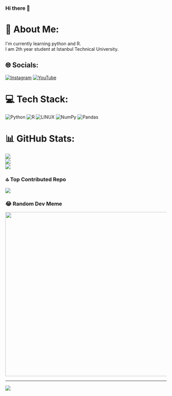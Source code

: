 ### Hi there 👋
# 💫 About Me:
I'm currently learning python and R.<br>I am 2th year student at Istanbul Technical University.<br>


## 🌐 Socials:
[![Instagram](https://img.shields.io/badge/Instagram-%23E4405F.svg?logo=Instagram&logoColor=white)](https://instagram.com/salihkocaa) [![YouTube](https://img.shields.io/badge/YouTube-%23FF0000.svg?logo=YouTube&logoColor=white)](https://youtube.com/@kocasalih) 

# 💻 Tech Stack:
![Python](https://img.shields.io/badge/python-3670A0?style=for-the-badge&logo=python&logoColor=ffdd54) ![R](https://img.shields.io/badge/r-%23276DC3.svg?style=for-the-badge&logo=r&logoColor=white) ![LINUX](https://img.shields.io/badge/Linux-FCC624?style=for-the-badge&logo=linux&logoColor=black) ![NumPy](https://img.shields.io/badge/numpy-%23013243.svg?style=for-the-badge&logo=numpy&logoColor=white) ![Pandas](https://img.shields.io/badge/pandas-%23150458.svg?style=for-the-badge&logo=pandas&logoColor=white)
# 📊 GitHub Stats:
![](https://github-readme-stats.vercel.app/api?username=salihkoca&theme=dark&hide_border=false&include_all_commits=false&count_private=false)<br/>
![](https://github-readme-streak-stats.herokuapp.com/?user=salihkoca&theme=dark&hide_border=false)<br/>
![](https://github-readme-stats.vercel.app/api/top-langs/?username=salihkoca&theme=dark&hide_border=false&include_all_commits=false&count_private=false&layout=compact)

### 🔝 Top Contributed Repo
![](https://github-contributor-stats.vercel.app/api?username=salihkoca&limit=5&theme=dark&combine_all_yearly_contributions=true)

### 😂 Random Dev Meme
<img src="https://rm.up.railway.app/" width="512px"/>

---
[![](https://visitcount.itsvg.in/api?id=salihkoca&icon=0&color=0)](https://visitcount.itsvg.in)

<!-- Proudly created with GPRM ( https://gprm.itsvg.in ) -->
